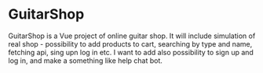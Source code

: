 # GuitarShop
GuitarShop is a Vue project of online guitar shop. It will include simulation of real shop - possibility to add products to cart, searching by type and name, fetching api,  sing upn log in etc. I want to add also possibility to sign up and log in, and make a something like help chat bot. 
